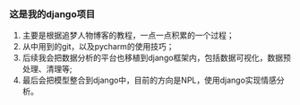 ### 这是我的django项目
<ol>
<li> 主要是根据追梦人物博客的教程，一点一点积累的一个过程；</li>
<li>从中用到的git，以及pycharm的使用技巧；</li>
<li>后续我会把数据分析的平台也移植到django框架内，包括数据可视化，数据预处理、清理等;</li>
<li>最后会把模型整合到django中，目前的方向是NPL，使用django实现情感分析。</li>
</ol>
